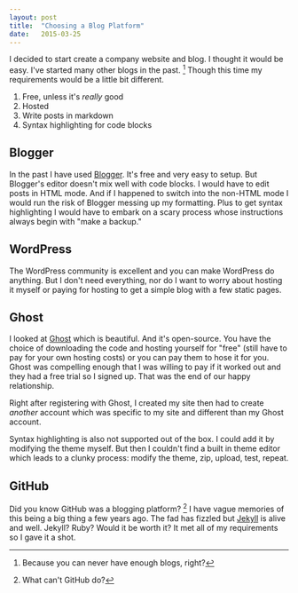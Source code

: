 ```yaml
---
layout: post
title:  "Choosing a Blog Platform"
date:   2015-03-25
---
```


I decided to start create a company website and blog. I thought it would be easy. 
I've started many other blogs in the past. [^1] Though this time my requirements 
would be a little bit different.

1. Free, unless it's _really_ good
2. Hosted
3. Write posts in markdown
4. Syntax highlighting for code blocks

## Blogger

In the past I have used [Blogger](http://blogger.com). It's free and very
easy to setup. But Blogger's editor doesn't mix well with code blocks. I would
have to edit posts in HTML mode. And if I happened to switch into the non-HTML
mode I would run the risk of Blogger messing up my formatting. Plus to get syntax
highlighting I would have to embark on a scary process whose instructions always
begin with "make a backup."

## WordPress

The WordPress community is excellent and you can make WordPress do anything.
But I don't need everything, nor do I want to worry about hosting it myself
or paying for hosting to get a simple blog with a few static pages.

## Ghost

I looked at [Ghost](https://ghost.org) which is beautiful. And it's open-source.
You have the choice of downloading the code and hosting yourself for "free"
(still have to pay for your own hosting costs) or you can pay them to hose it
for you. Ghost was compelling enough that I was willing to pay if it worked out
and they had a free trial so I signed up. That was the end of our happy
relationship.

Right after registering with Ghost, I created my site then had to create
_another_ account which was specific to my site and different than my Ghost
account.

Syntax highlighting is also not supported out of the box. I could add it by modifying
the theme myself. But then I couldn't find a built in theme editor which leads
to a clunky process: modify the theme, zip, upload, test, repeat.

## GitHub

Did you know GitHub was a blogging platform? [^2] I have vague memories of this
being a big thing a few years ago. The fad has fizzled but 
[Jekyll](http://jekyllrb.com/) is alive and well. Jekyll? Ruby?
Would it be worth it? It met all of my requirements so I gave it a shot.

[^1]: Because you can never have enough blogs, right?
[^2]: What can't GitHub do?